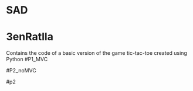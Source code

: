 # SAD
# 3enRatlla
Contains the code of a basic version of the game tic-tac-toe created using Python
#P1_MVC

#P2_noMVC

#p2

